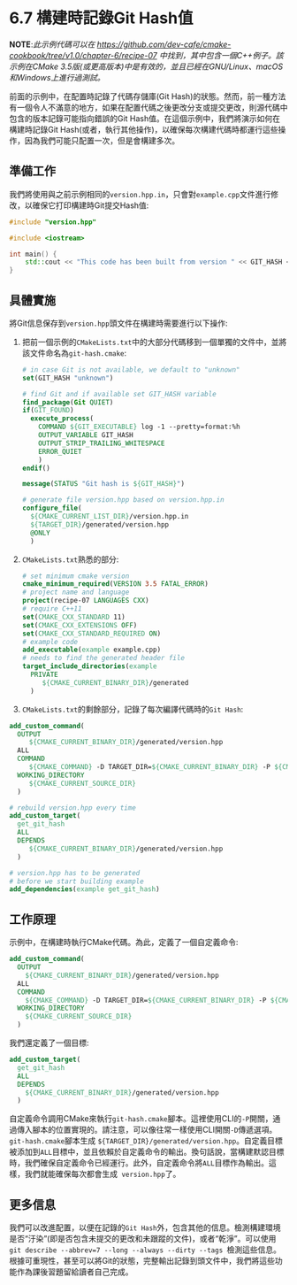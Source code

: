 # 6.7 構建時記錄Git Hash值

**NOTE**:*此示例代碼可以在 https://github.com/dev-cafe/cmake-cookbook/tree/v1.0/chapter-6/recipe-07 中找到，其中包含一個C++例子。該示例在CMake 3.5版(或更高版本)中是有效的，並且已經在GNU/Linux、macOS和Windows上進行過測試。*

前面的示例中，在配置時記錄了代碼存儲庫(Git Hash)的狀態。然而，前一種方法有一個令人不滿意的地方，如果在配置代碼之後更改分支或提交更改，則源代碼中包含的版本記錄可能指向錯誤的Git Hash值。在這個示例中，我們將演示如何在構建時記錄Git Hash(或者，執行其他操作)，以確保每次構建代碼時都運行這些操作，因為我們可能只配置一次，但是會構建多次。

## 準備工作

我們將使用與之前示例相同的`version.hpp.in`，只會對`example.cpp`文件進行修改，以確保它打印構建時Git提交Hash值:

```c++
#include "version.hpp"

#include <iostream>

int main() {
	std::cout << "This code has been built from version " << GIT_HASH << std::endl;
}
```

## 具體實施

將Git信息保存到`version.hpp`頭文件在構建時需要進行以下操作:

1. 把前一個示例的`CMakeLists.txt`中的大部分代碼移到一個單獨的文件中，並將該文件命名為`git-hash.cmake`:

   ```cmake
   # in case Git is not available, we default to "unknown"
   set(GIT_HASH "unknown")
   
   # find Git and if available set GIT_HASH variable
   find_package(Git QUIET)
   if(GIT_FOUND)
     execute_process(
       COMMAND ${GIT_EXECUTABLE} log -1 --pretty=format:%h
       OUTPUT_VARIABLE GIT_HASH
       OUTPUT_STRIP_TRAILING_WHITESPACE
       ERROR_QUIET
       )
   endif()
   
   message(STATUS "Git hash is ${GIT_HASH}")
   
   # generate file version.hpp based on version.hpp.in
   configure_file(
     ${CMAKE_CURRENT_LIST_DIR}/version.hpp.in
     ${TARGET_DIR}/generated/version.hpp
     @ONLY
     )
   ```

2. `CMakeLists.txt`熟悉的部分:

   ```cmake
   # set minimum cmake version
   cmake_minimum_required(VERSION 3.5 FATAL_ERROR)
   # project name and language
   project(recipe-07 LANGUAGES CXX)
   # require C++11
   set(CMAKE_CXX_STANDARD 11)
   set(CMAKE_CXX_EXTENSIONS OFF)
   set(CMAKE_CXX_STANDARD_REQUIRED ON)
   # example code
   add_executable(example example.cpp)
   # needs to find the generated header file
   target_include_directories(example
     PRIVATE
     	${CMAKE_CURRENT_BINARY_DIR}/generated
     )
   ```

3.  `CMakeLists.txt`的剩餘部分，記錄了每次編譯代碼時的`Git Hash`:

   ```cmake
   add_custom_command(
     OUTPUT
     	${CMAKE_CURRENT_BINARY_DIR}/generated/version.hpp
     ALL
     COMMAND
     	${CMAKE_COMMAND} -D TARGET_DIR=${CMAKE_CURRENT_BINARY_DIR} -P ${CMAKE_CURRENT_SOURCE_DIR}/git-hash.cmake
     WORKING_DIRECTORY
     	${CMAKE_CURRENT_SOURCE_DIR}
     )
   
   # rebuild version.hpp every time
   add_custom_target(
     get_git_hash
     ALL
     DEPENDS
     	${CMAKE_CURRENT_BINARY_DIR}/generated/version.hpp
     )
   
   # version.hpp has to be generated
   # before we start building example
   add_dependencies(example get_git_hash)
   ```

## 工作原理

示例中，在構建時執行CMake代碼。為此，定義了一個自定義命令:

```cmake
add_custom_command(
  OUTPUT
  	${CMAKE_CURRENT_BINARY_DIR}/generated/version.hpp
  ALL
  COMMAND
  	${CMAKE_COMMAND} -D TARGET_DIR=${CMAKE_CURRENT_BINARY_DIR} -P ${CMAKE_CURRENT_SOURCE_DIR}/git-hash.cmake
  WORKING_DIRECTORY
  	${CMAKE_CURRENT_SOURCE_DIR}
  )
```

我們還定義了一個目標:

```cmake
add_custom_target(
  get_git_hash
  ALL
  DEPENDS
  	${CMAKE_CURRENT_BINARY_DIR}/generated/version.hpp
  )
```

自定義命令調用CMake來執行`git-hash.cmake`腳本。這裡使用CLI的`-P`開關，通過傳入腳本的位置實現的。請注意，可以像往常一樣使用CLI開關`-D`傳遞選項。`git-hash.cmake`腳本生成
` ${TARGET_DIR}/generated/version.hpp `。自定義目標被添加到`ALL`目標中，並且依賴於自定義命令的輸出。換句話說，當構建默認目標時，我們確保自定義命令已經運行。此外，自定義命令將`ALL`目標作為輸出。這樣，我們就能確保每次都會生成` version.hpp`了。

## 更多信息

我們可以改進配置，以便在記錄的`Git Hash`外，包含其他的信息。檢測構建環境是否“汙染”(即是否包含未提交的更改和未跟蹤的文件)，或者“乾淨”。可以使用`git describe --abbrev=7 --long
--always --dirty --tags `檢測這些信息。根據可重現性，甚至可以將Git的狀態，完整輸出記錄到頭文件中，我們將這些功能作為課後習題留給讀者自己完成。